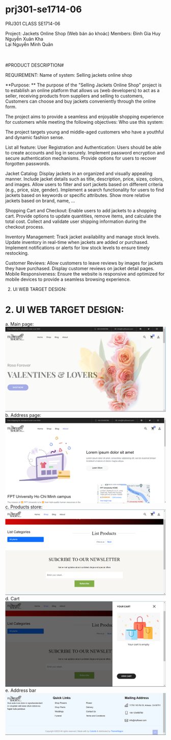 # prj301-se1714-06

PRJ301 CLASS SE1714-06

Project: Jackets Online Shop (Web bán áo khoác)
Members: 	Đinh Gia Huy <br>
		Nguyễn Xuân Kha <br>
		Lại Nguyễn Minh Quân <br>
		<br></br>

#PRODUCT DESCRIPTION#

REQUIREMENT:
Name of system:
Selling jackets online shop

**Purpose: **
The purpose of the "Selling Jackets Online Shop" project is to establish an online platform that allows us (web developers) to act as a seller, receiving products from suppliers and selling to customers, Customers can choose and buy jackets conveniently through the online form. 

The project aims to provide a seamless and enjoyable shopping experience for customers while meeting the following objectives:
Who use this system: 

The project targets young and middle-aged customers who have a youthful and dynamic fashion sense.

List all feature:
User Registration and Authentication:
Users should be able to create accounts and log in securely.
Implement password encryption and secure authentication mechanisms.
Provide options for users to recover forgotten passwords.

Jacket Catalog:
Display jackets in an organized and visually appealing manner.
Include jacket details such as title, description, price, sizes, colors, and images.
Allow users to filter and sort jackets based on different criteria (e.g., price, size, gender).
Implement a search functionality for users to find jackets based on keywords or specific attributes.
Show more relative jackets based on brand, name, …

Shopping Cart and Checkout:
Enable users to add jackets to a shopping cart.
Provide options to update quantities, remove items, and calculate the total cost.
Collect and validate user shipping information during the checkout process.

Inventory Management:
Track jacket availability and manage stock levels.
Update inventory in real-time when jackets are added or purchased.
Implement notifications or alerts for low stock levels to ensure timely restocking.

Customer Reviews:
Allow customers to leave reviews by images for jackets they have purchased.
Display customer reviews on jacket detail pages.
Mobile Responsiveness:
Ensure the website is responsive and optimized for mobile devices to provide a seamless browsing experience.

2. UI WEB TARGET DESIGN:


# **2. UI WEB TARGET DESIGN:**<br>
a.	 Main page:<br>
<img src="./windowDes/mainpage.png">
b.   Address page:<br>
<img src="./windowDes/adressSpace.png">
c.   Products store:<br>
<img src="./windowDes/productStore.png">
d.   Cart<br>
<img src="./windowDes/cart.png">
e.   Address bar<br>
<img src="./windowDes/footer.png">
